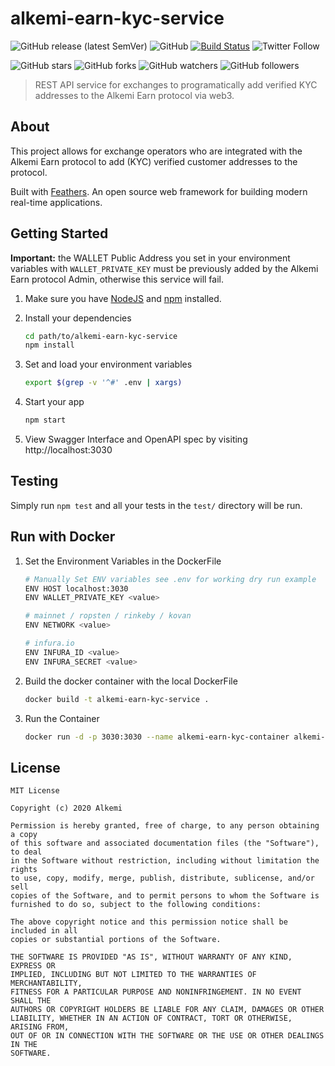 # alkemi-earn-kyc-service

![GitHub release (latest SemVer)](https://img.shields.io/github/v/release/project-alkemi/alkemi-earn-kyc-service)
![GitHub](https://img.shields.io/github/license/project-alkemi/alkemi-protocol) [![Build Status](https://travis-ci.com/project-alkemi/alkemi-earn-kyc-service.svg?token=5y3q5Wqo9XQWfYfKP6qE&branch=master)](https://travis-ci.com/project-alkemi/alkemi-earn-kyc-service)
![Twitter Follow](https://img.shields.io/twitter/follow/alkemiOfficial?style=social)

![GitHub stars](https://img.shields.io/github/stars/project-alkemi/alkemi-earn-kyc-service?style=social&label=star) ![GitHub forks](https://img.shields.io/github/forks/project-alkemi/alkemi-earn-kyc-service?style=social&label=fork) ![GitHub watchers](https://img.shields.io/github/watchers/project-alkemi/alkemi-earn-kyc-service?style=social&label=watch) ![GitHub followers](https://img.shields.io/github/followers/project-alkemi?label=follow&style=social)

> REST API service for exchanges to programatically add verified KYC addresses to the Alkemi Earn protocol via web3.

## About

This project allows for exchange operators who are integrated with the Alkemi Earn protocol to add (KYC) verified customer addresses to the protocol.

Built with [Feathers](http://feathersjs.com). An open source web framework for building modern real-time applications.

## Getting Started

**Important:** the WALLET Public Address you set in your environment variables with `WALLET_PRIVATE_KEY` must be previously added by the Alkemi Earn protocol Admin, otherwise this service will fail.

1. Make sure you have [NodeJS](https://nodejs.org/) and [npm](https://www.npmjs.com/) installed.

2. Install your dependencies

   ```sh
   cd path/to/alkemi-earn-kyc-service
   npm install
   ```

3. Set and load your environment variables

   ```sh
   export $(grep -v '^#' .env | xargs)
   ```

4. Start your app

   ```sh
   npm start
   ```

5. View Swagger Interface and OpenAPI spec by visiting http://localhost:3030

## Testing

Simply run `npm test` and all your tests in the `test/` directory will be run.

## Run with Docker

1. Set the Environment Variables in the DockerFile

   ```sh
   # Manually Set ENV variables see .env for working dry run example
   ENV HOST localhost:3030
   ENV WALLET_PRIVATE_KEY <value>

   # mainnet / ropsten / rinkeby / kovan
   ENV NETWORK <value>

   # infura.io
   ENV INFURA_ID <value>
   ENV INFURA_SECRET <value>
   ```

2. Build the docker container with the local DockerFile

   ```sh
   docker build -t alkemi-earn-kyc-service .
   ```

3. Run the Container

   ```sh
   docker run -d -p 3030:3030 --name alkemi-earn-kyc-container alkemi-earn-kyc-service
   ```

## License

    MIT License

    Copyright (c) 2020 Alkemi

    Permission is hereby granted, free of charge, to any person obtaining a copy
    of this software and associated documentation files (the "Software"), to deal
    in the Software without restriction, including without limitation the rights
    to use, copy, modify, merge, publish, distribute, sublicense, and/or sell
    copies of the Software, and to permit persons to whom the Software is
    furnished to do so, subject to the following conditions:

    The above copyright notice and this permission notice shall be included in all
    copies or substantial portions of the Software.

    THE SOFTWARE IS PROVIDED "AS IS", WITHOUT WARRANTY OF ANY KIND, EXPRESS OR
    IMPLIED, INCLUDING BUT NOT LIMITED TO THE WARRANTIES OF MERCHANTABILITY,
    FITNESS FOR A PARTICULAR PURPOSE AND NONINFRINGEMENT. IN NO EVENT SHALL THE
    AUTHORS OR COPYRIGHT HOLDERS BE LIABLE FOR ANY CLAIM, DAMAGES OR OTHER
    LIABILITY, WHETHER IN AN ACTION OF CONTRACT, TORT OR OTHERWISE, ARISING FROM,
    OUT OF OR IN CONNECTION WITH THE SOFTWARE OR THE USE OR OTHER DEALINGS IN THE
    SOFTWARE.
